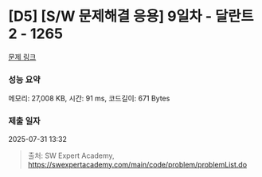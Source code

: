 # [D5] [S/W 문제해결 응용] 9일차 - 달란트2 - 1265 

[문제 링크](https://swexpertacademy.com/main/code/problem/problemDetail.do?contestProbId=AV18R8FKIvoCFAZN) 

### 성능 요약

메모리: 27,008 KB, 시간: 91 ms, 코드길이: 671 Bytes

### 제출 일자

2025-07-31 13:32



> 출처: SW Expert Academy, https://swexpertacademy.com/main/code/problem/problemList.do